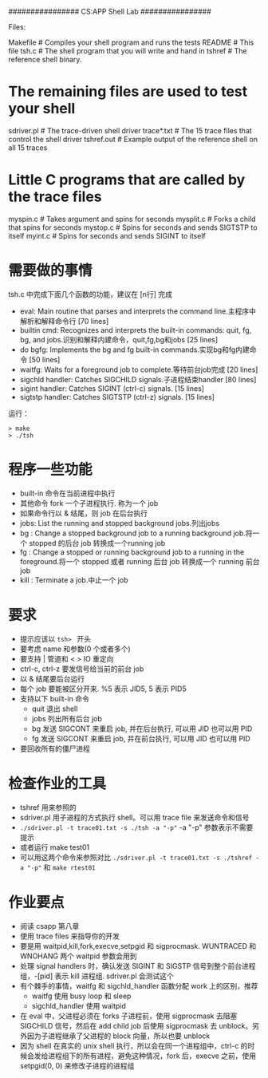 ################
CS:APP Shell Lab
################

Files:

Makefile	# Compiles your shell program and runs the tests
README		# This file
tsh.c		# The shell program that you will write and hand in
tshref		# The reference shell binary.

# The remaining files are used to test your shell
sdriver.pl	# The trace-driven shell driver
trace*.txt	# The 15 trace files that control the shell driver
tshref.out 	# Example output of the reference shell on all 15 traces

# Little C programs that are called by the trace files
myspin.c	# Takes argument <n> and spins for <n> seconds
mysplit.c	# Forks a child that spins for <n> seconds
mystop.c        # Spins for <n> seconds and sends SIGTSTP to itself
myint.c         # Spins for <n> seconds and sends SIGINT to itself

# 需要做的事情

tsh.c 中完成下面几个函数的功能，建议在 [n行] 完成
- eval: Main routine that parses and interprets the command line.主程序中解析和解释命令行 [70 lines]
- builtin cmd: Recognizes and interprets the built-in commands: quit, fg, bg, and jobs.识别和解释内建命令，quit,fg,bg和jobs [25 lines]
- do bgfg: Implements the bg and fg built-in commands.实现bg和fg内建命令 [50 lines]
- waitfg: Waits for a foreground job to complete.等待前台job完成 [20 lines]
- sigchld handler: Catches SIGCHILD signals.子进程结束handler [80 lines]
- sigint handler: Catches SIGINT (ctrl-c) signals. [15 lines]
- sigtstp handler: Catches SIGTSTP (ctrl-z) signals. [15 lines]

运行：
```
> make
> ./tsh
```

# 程序一些功能

- built-in 命令在当前进程中执行
- 其他命令 fork 一个子进程执行. 称为一个 job
- 如果命令行以 & 结尾，则 job 在后台执行
- jobs: List the running and stopped background jobs.列出jobs
- bg <job>: Change a stopped background job to a running background job.将一个 stopped 的后台 job 转换成一个running job 
- fg <job>: Change a stopped or running background job to a running in the foreground.将一个 stopped 或者 running 后台 job 转换成一个 running 前台 job
- kill <job>: Terminate a job.中止一个 job 

# 要求

- 提示应该以 `tsh> ` 开头
- 要考虑 name 和参数(0 个或者多个) 
- 要支持 | 管道和 < > IO 重定向
- ctrl-c, ctrl-z 要发信号给当前的前台 job 
- 以 & 结尾要后台运行
- 每个 job 要能被区分开来. %5 表示 JID5, 5 表示 PID5
- 支持以下 built-in 命令
  - quit 退出 shell 
  - jobs 列出所有后台 job 
  - bg <job> 发送 SIGCONT 来重启 job, 并在后台执行,<job> 可以用 JID 也可以用 PID 
  - fg <job> 发送 SIGCONT 来重启 job, 并在前台执行,<job> 可以用 JID 也可以用 PID 
- 要回收所有的僵尸进程 

# 检查作业的工具

- tshref 用来参照的
- sdriver.pl 用子进程的方式执行 shell。可以用 trace file 来发送命令和信号
 - `./sdriver.pl -t trace01.txt -s ./tsh -a "-p"` -a "-p" 参数表示不需要提示
 - 或者运行 make test01
 - 可以用这两个命令来参照对比 `./sdriver.pl -t trace01.txt -s ./tshref -a "-p"` 和 `make rtest01`

# 作业要点
- 阅读 csapp 第八章
- 使用 trace files 来指导你的开发
- 要是用 waitpid,kill,fork,execve,setpgid 和 sigprocmask. WUNTRACED 和 WNOHANG 两个 waitpid 参数会用到
- 处理 signal handlers 时，确认发送 SIGINT 和 SIGSTP 信号到整个前台进程组，-[pid] 表示 kill 进程组. sdriver.pl 会测试这个
- 有个棘手的事情，waitfg 和 sigchld_handler 函数分配 work 上的区别，推荐
  - waitfg 使用 busy loop 和 sleep
  - sigchld_handler 使用 waitpid
- 在 eval 中，父进程必须在 forks 子进程前，使用 sigprocmask 去阻塞 SIGCHILD 信号，然后在 add child job 后使用 sigprocmask 去 unblock。另外因为子进程继承了父进程的 block 向量，所以也要 unblock
- 因为 shell 在真实的 unix shell 执行，所以会在同一个进程组中，ctrl-c 的时候会发给进程组下的所有进程，避免这种情况，fork 后，execve 之前，使用 setpgid(0, 0) 来修改子进程的进程组

